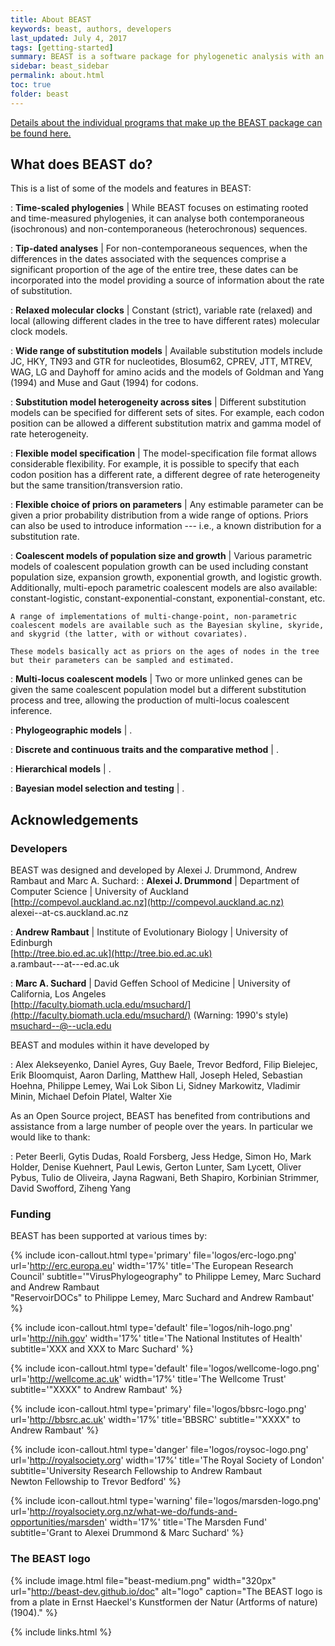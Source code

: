 ```yaml
---
title: About BEAST
keywords: beast, authors, developers
last_updated: July 4, 2017
tags: [getting-started]
summary: BEAST is a software package for phylogenetic analysis with an emphasis on time-scaled trees.
sidebar: beast_sidebar
permalink: about.html
toc: true
folder: beast
---
```



[Details about the individual programs that make up the BEAST package can be found here.](programs)

## What does BEAST do?
This is a list of some of the models and features in BEAST:

: **Time-scaled phylogenies** \| While BEAST focuses on estimating rooted and time-measured phylogenies, it can analyse both contemporaneous (isochronous) and non-contemporaneous (heterochronous) sequences.

: **Tip-dated analyses** \| For non-contemporaneous sequences, when the differences in the dates associated with the sequences comprise a significant proportion of the age of the entire tree, these dates can be incorporated into the model providing a source of information about the rate of substitution.

: **Relaxed molecular clocks** \| Constant (strict), variable rate (relaxed) and local (allowing different clades in the tree to have different rates) molecular clock models.

: **Wide range of substitution models** \| Available substitution models include JC, HKY, TN93 and GTR for nucleotides, Blosum62, CPREV, JTT, MTREV, WAG, LG and Dayhoff for amino acids and the models of Goldman and Yang (1994) and Muse and Gaut (1994) for codons.

: **Substitution model heterogeneity across sites** \| Different substitution models can be specified for different sets of sites. For example, each codon position can be allowed a different substitution matrix and gamma model of rate heterogeneity.

: **Flexible model specification** \| The model-specification file format allows considerable flexibility. 
For example, it is possible to specify that each codon position has a different rate, a different degree of rate heterogeneity but the same transition/transversion ratio.

: **Flexible choice of priors on parameters** \| Any estimable parameter can be given a prior probability distribution from a wide range of options. Priors can also be used to introduce information --- i.e., a known distribution for a substitution rate.

: **Coalescent models of population size and growth** \| Various parametric models of coalescent population growth can be used including constant population size, expansion growth, exponential growth, and logistic growth. Additionally, multi-epoch parametric coalescent models are also available: constant-logistic, constant-exponential-constant, exponential-constant, etc.
                  
    A range of implementations of multi-change-point, non-parametric coalescent models are available such as the Bayesian skyline, skyride, and skygrid (the latter, with or without covariates).

    These models basically act as priors on the ages of nodes in the tree but their parameters can be sampled and estimated.

: **Multi-locus coalescent models** \| Two or more unlinked genes can be given the same coalescent population model but a different substitution process and tree, allowing the production of multi-locus coalescent inference.

: **Phylogeographic models** \| .

: **Discrete and continuous traits and the comparative method** \| .

: **Hierarchical models** \| .

: **Bayesian model selection and testing** \| .


## Acknowledgements

### Developers

BEAST was designed and developed by Alexei J. Drummond, Andrew Rambaut and Marc A. Suchard:
: **Alexei J. Drummond** \| Department of Computer Science \| University of Auckland <br />
[http://compevol.auckland.ac.nz](http://compevol.auckland.ac.nz) <br />
alexei--at-cs.auckland.ac.nz
                              
: **Andrew Rambaut** \| Institute of Evolutionary Biology \| University of Edinburgh <br />
[http://tree.bio.ed.ac.uk](http://tree.bio.ed.ac.uk) <br />
a.rambaut---at---ed.ac.uk
                              
: **Marc A. Suchard** \| David Geffen School of Medicine \| University of California, Los Angeles <br />
[http://faculty.biomath.ucla.edu/msuchard/](http://faculty.biomath.ucla.edu/msuchard/) (Warning: 1990's style)<br />
msuchard--@--ucla.edu                              

BEAST and modules within it have developed by

: Alex Alekseyenko, Daniel Ayres, Guy Baele, Trevor Bedford, Filip Bielejec, Erik Bloomquist, Aaron Darling, Matthew Hall, Joseph Heled, Sebastian Hoehna, Philippe Lemey, Wai Lok Sibon Li, Sidney Markowitz, Vladimir Minin, Michael Defoin Platel, Walter Xie

As an Open Source project, BEAST has benefited from contributions and assistance from a large number of people over the years. In particular we would like to thank:

: Peter Beerli, Gytis Dudas, Roald Forsberg, Jess Hedge, Simon Ho, Mark Holder, Denise Kuehnert, Paul Lewis, Gerton Lunter, Sam Lycett, Oliver Pybus, Tulio de Oliveira, Jayna Ragwani, Beth Shapiro, Korbinian Strimmer, David Swofford, Ziheng Yang

### Funding

BEAST has been supported at various times by:

{% include icon-callout.html
type='primary'
file='logos/erc-logo.png'
url='http://erc.europa.eu'
width='17%'
title='The European Research Council'
subtitle='"VirusPhylogeography" to Philippe Lemey, Marc Suchard and Andrew Rambaut<br />
          "ReservoirDOCs" to Philippe Lemey, Marc Suchard and Andrew Rambaut'
%}

{% include icon-callout.html
type='default'
file='logos/nih-logo.png'
url='http://nih.gov'
width='17%'
title='The National Institutes of Health'
subtitle='XXX and XXX to Marc Suchard'
%}

{% include icon-callout.html
type='default'
file='logos/wellcome-logo.png'
url='http://wellcome.ac.uk'
width='17%'
title='The Wellcome Trust'
subtitle='"XXXX" to Andrew Rambaut'
%}

{% include icon-callout.html
type='primary'
file='logos/bbsrc-logo.png'
url='http://bbsrc.ac.uk'
width='17%'
title='BBSRC'
subtitle='"XXXX" to Andrew Rambaut'
%}

{% include icon-callout.html
type='danger'
file='logos/roysoc-logo.png'
url='http://royalsociety.org'
width='17%'
title='The Royal Society of London'
subtitle='University Research Fellowship to Andrew Rambaut<br />Newton Fellowship to Trevor Bedford'
%}

{% include icon-callout.html
type='warning'
file='logos/marsden-logo.png'
url='http://royalsociety.org.nz/what-we-do/funds-and-opportunities/marsden'
width='17%'
title='The Marsden Fund'
subtitle='Grant to Alexei Drummond & Marc Suchard'
%}

### The BEAST logo

{% include image.html file="beast-medium.png" width="320px" url="http://beast-dev.github.io/doc" alt="logo" caption="The BEAST logo is from a plate in Ernst Haeckel's Kunstformen der Natur (Artforms of nature) (1904)." %}

{% include links.html %}

